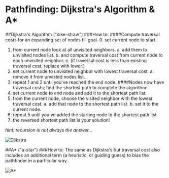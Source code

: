 # Pathfinding: Dijkstra's Algorithm & A*
##Dijkstra's Algorithm ("dike-straw")
###How to:
####Compute traversal costs for an expanding set of nodes till goal.
 0. set current node to start.
 1. from current node look at all unvisited neighbors.
    a. add them to unvisited nodes list.
    b. and compute traversal cost from current node to each unvisited neighbor.
    c. (if traversal cost is less than existing traversal cost, replace with lower.)
 2. set current node to unvisited neighbor with lowest traversal cost.
    a. remove it from unvisted nodes list.
 3. repeat 1 and 2 until you've reached the end node.
####Nodes now have traversal costs; find the shortest path to complete the algorithm:
 4. set current node to end node and add it to the shortest path list.
 5. from the current node, choose the visited neighbor with the lowest traversal cost.
    a. add that node to the shortest path list.
    b. set it to the current node.
 6. repeat 5 until you've added the starting node to the shortest path list.
 7. the reversed shortest path list is your solution!

 *hint: recursion is not always the answer...*

![Djikstra](https://upload.wikimedia.org/wikipedia/commons/5/57/Dijkstra_Animation.gif)

##A* ("a-star")
###How to:
The same as Dijkstra's but traversal cost also includes an additional term
(a heuristic, or guiding guess) to bias the pathfinder in a particular way.

![A*](https://upload.wikimedia.org/wikipedia/commons/8/85/Weighted_A_star_with_eps_5.gif)
